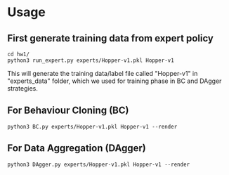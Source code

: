 # Usage
## First generate training data from expert policy
```
cd hw1/
python3 run_expert.py experts/Hopper-v1.pkl Hopper-v1
```
This will generate the training data/label file called "Hopper-v1" in "experts_data" folder, which we used for training phase in BC and DAgger strategies.

## For Behaviour Cloning (BC)
```
python3 BC.py experts/Hopper-v1.pkl Hopper-v1 --render
```

## For Data Aggregation (DAgger)
```
python3 DAgger.py experts/Hopper-v1.pkl Hopper-v1 --render
```